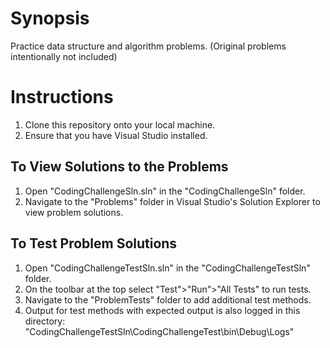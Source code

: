 # Synopsis
Practice data structure and algorithm problems. (Original problems intentionally not included)

# Instructions

1. Clone this repository onto your local machine.
2. Ensure that you have Visual Studio installed.

## To View Solutions to the Problems

1. Open "CodingChallengeSln.sln" in the "CodingChallengeSln" folder.
2. Navigate to the "Problems" folder in Visual Studio's Solution Explorer to view problem solutions.

## To Test Problem Solutions
1. Open "CodingChallengeTestSln.sln" in the "CodingChallengeTestSln" folder.
2. On the toolbar at the top select "Test">"Run">"All Tests" to run tests.
3. Navigate to the "ProblemTests" folder to add additional test methods.
4. Output for test methods with expected output is also logged in this directory:
	"CodingChallengeTestSln\CodingChallengeTest\bin\Debug\Logs"
